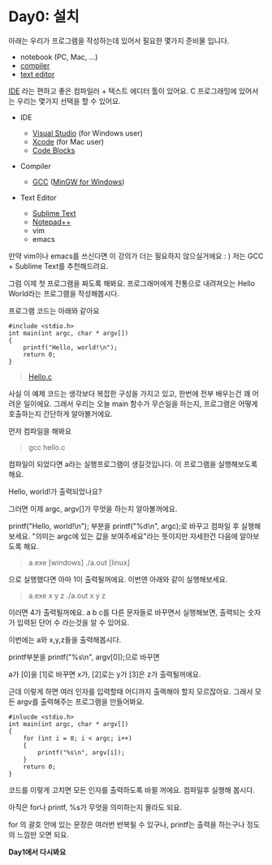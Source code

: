 # Day0: 설치
아래는 우리가 프로그램을 작성하는데 있어서 필요한 몇가지 준비물 입니다.

- notebook (PC, Mac, ...)
- [compiler](https://en.wikipedia.org/wiki/Compiler)
- [text editor](https://en.wikipedia.org/wiki/Text_editor)

[IDE](https://en.wikipedia.org/wiki/Integrated_development_environment) 라는 편하고 좋은 컴파일러 + 텍스트 에디터 툴이 있어요.
C 프로그래밍에 있어서는 우리는 몇가지 선택을 할 수 있어요.

- IDE
    - [Visual Studio](https://www.visualstudio.com/downloads/download-visual-studio-vs) (for Windows user)
    - [Xcode](https://itunes.apple.com/us/app/xcode/id497799835?mt=12) (for Mac user)
    - [Code Blocks](http://www.codeblocks.org/downloads)

- Compiler
    - [GCC](https://gcc.gnu.org/) ([MinGW for Windows](http://www.mingw.org/))

- Text Editor
    - [Sublime Text](https://www.sublimetext.com/)
    - [Notepad++](https://notepad-plus-plus.org/)
    - vim
    - emacs

만약 vim이나 emacs를 쓰신다면 이 강의가 더는 필요하지 않으실거에요 : )
저는 GCC + Sublime Text를 추천해드려요.

그럼 이제 첫 프로그램을 짜도록 해봐요.
프로그래머에게 전통으로 내려져오는 Hello World라는 프로그램을 작성해봅시다.

프로그램 코드는 아래와 같아요

```
#include <stdio.h>
int main(int argc, char * argv[])
{
    printf("Hello, world!\n");
    return 0;
}
```
>[Hello.c]()

사실 이 예제 코드는 생각보다 복잡한 구성을 가지고 있고, 한번에 전부 배우는건 꽤 어려운 일이에요.
그래서 우리는 오늘 main 함수가 무슨일을 하는지, 프로그램은 어떻게 호출하는지 간단하게 알아볼거에요.

먼저 컴파일을 해봐요
>gcc hello.c

컴파일이 되었다면 a라는 실행프로그램이 생길것입니다. 이 프로그램을 실행해보도록 해요.

Hello, world!가 출력되었나요?

그러면 이제 argc, argv[]가 무엇을 하는지 알아볼꺼에요.

printf("Hello, world!\n"); 부분을 printf("%d\n", argc);로 바꾸고 컴파일 후 실행해보세요.
"의미는 argc에 있는 값을 보여주세요"라는 뜻이지만 자세한건 다음에 알아보도록 해요.

>a.exe      [windows]
>./a.out    [linux]

으로 실행했다면 아마 1이 출력될꺼에요.
이번엔 아래와 같이 실행해보세요.

>a.exe x y z
>./a.out x y z

이러면 4가 출력될꺼에요. a b c를 다른 문자들로 바꾸면서 실행해보면, 출력되는 숫자가 입력된 단어 수 라는것을 알 수 있어요.

이번에는 a와 x,y,z들을 출력해봅시다.

printf부분을 printf("%s\n", argv[0]);으로 바꾸면 

a가 [0]을 [1]로 바꾸면 x가, [2]로는 y가 [3]은 z가 출력될꺼에요.

근데 이렇게 하면 여러 인자를 입력할때 어디까지 출랙해야 할지 모르잖아요.
그래서 모든 argv를 출력해주는 프로그램을 만들어봐요.

```
#inlucde <stdio.h>
int main(int argc, char * argv[])
{
    for (int i = 0; i < argc; i++)
    {
        printf("%s\n", argv[i]);
    }
    return 0;
}
```
코드를 이렇게 고치면 모든 인자를 출력하도록 바뀔 꺼에요. 컴파일후 실행해 봅시다.

아직은 for나 printf, %s가 무엇을 의미하는지 몰라도 되요.

for 의 괄호 안에 있는 문장은 여러번 반복될 수 있구나, printf는 출력을 하는구나 정도의 느낌만 오면 되요.




**Day1에서 다시봐요**